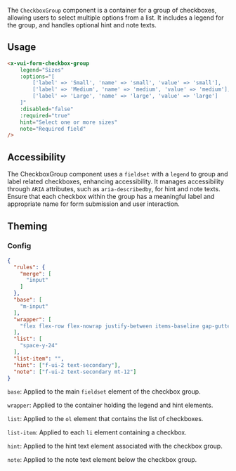 The `CheckboxGroup` component is a container for a group of checkboxes, allowing users to select multiple options from a list. It includes a legend for the group, and handles optional hint and note texts.

## Usage

```html
<x-vui-form-checkbox-group
    legend="Sizes"
    :options="[
        ['label' => 'Small', 'name' => 'small', 'value' => 'small'],
        ['label' => 'Medium', 'name' => 'medium', 'value' => 'medium'],
        ['label' => 'Large', 'name' => 'large', 'value' => 'large']
    ]"
    :disabled="false"
    :required="true"
    hint="Select one or more sizes"
    note="Required field"
/>
```

## Accessibility
The CheckboxGroup component uses a `fieldset` with a `legend` to group and label related checkboxes, enhancing accessibility. It manages accessibility through `ARIA` attributes, such as `aria-describedby`, for hint and note texts. Ensure that each checkbox within the group has a meaningful label and appropriate name for form submission and user interaction.

## Theming

### Config

```json
{
  "rules": {
    "merge": [
      "input"
    ]
  },
  "base": [
    "m-input"
  ],
  "wrapper": [
    "flex flex-row flex-nowrap justify-between items-baseline gap-gutter"
  ],
  "list": [
    "space-y-24"
  ],
  "list-item": "",
  "hint": ["f-ui-2 text-secondary"],
  "note": ["f-ui-2 text-secondary mt-12"]
}
```

`base`: 
Applied to the main `fieldset` element of the checkbox group.

`wrapper`: 
Applied to the container holding the legend and hint elements.

`list`: 
Applied to the `ol` element that contains the list of checkboxes.

`list-item`: 
Applied to each `li` element containing a checkbox.

`hint`: 
Applied to the hint text element associated with the checkbox group.

`note`: 
Applied to the note text element below the checkbox group.